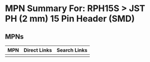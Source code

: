 



# MPN Summary For: RPH15S > JST PH (2 mm) 15 Pin Header (SMD)

## MPNs
  

|MPN|Direct Links|Search Links|
| :--- | :--- | :--- |
||||

